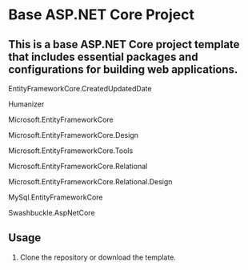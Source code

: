 ﻿# Base ASP.NET Core Project

## This is a base ASP.NET Core project template that includes essential packages and configurations for building web applications.

EntityFrameworkCore.CreatedUpdatedDate

Humanizer

Microsoft.EntityFrameworkCore

Microsoft.EntityFrameworkCore.Design

Microsoft.EntityFrameworkCore.Tools

Microsoft.EntityFrameworkCore.Relational

Microsoft.EntityFrameworkCore.Relational.Design

MySql.EntityFrameworkCore

Swashbuckle.AspNetCore

## Usage
1. Clone the repository or download the template.